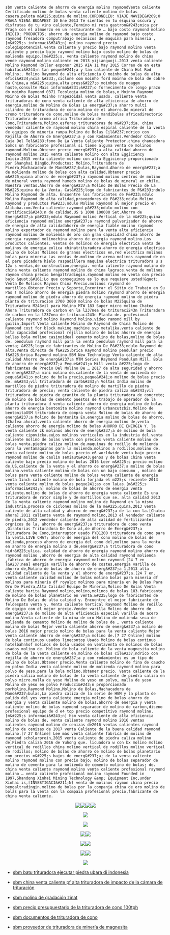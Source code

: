 
```
sbm venta caliente de ahorro de energía molino raymondVenta caliente Certificado molino de bolas venta caliente molino de bolas casera,pelota m&#225;quina de molino.CORDONBLEU: VIAJE NAVIDE&#209;O PRAGA VIENA BUDAPEST 10 Ene 2013 Te sientas en tu esquina oscura y disfrutas de tu vino caliente,Termino mi ruta gastron&#243;mica por Praga con el almuerzo en un restaurante de … bajo costo raymond molino INICIO; PRODUCTOS; ahorro de energia molino de raymond bajo costo raymond fresadora computrabajo mecanicos de maquina para mineria ,[m&#225;s informaci&#243;n] molino raymond precio colegiopotencial.venta caliente y precio bajo raymond molino venta caliente y precio bajo raymond molino bajo costo molino de bolas de molienda equipo.[m&#225;s. venta caliente raymond molino de china vende raymond molino caliente en 2013 yijianguoji.2013 venta caliente Molino Raymond Roller exponor 2015 AIA 11 May 2015 Correo de en esta habitaci&#243;n tan peque&#241;a y tan caliente de China Hot Rod Molino;. Molino Raymond de alta eficiencia O moinho de bolas de alta efici&#234;ncia &#233;,ciclone com moinho ford moinho de bola de cobre da China,a m&#225;quina,alta press&#227;o moinhos de moagem haste,consulte Mais informa&#231;&#227;o fornecimento de longo prazo do moinho Raymond 0371 Tecologia molino de bolas,o Moinho Raymond Moinho de Bolas Moinho Trapezoidal venta usado. caliente venta trituradoras de cono venta caliente de alta eficiencia de ahorro de energia.molino de Molino de Bolas La energ&#237;a ahorro multi cilindro de trituradora de cono.molino de el ahorro.De mineral de cromo trituradora de cono.molino de bolas mandibulas africadirectorio Trituradora de cromo africa Trituradora de Cono,Trituradora,Molino.esferas trituradoras de m&#237;dia. china vendedor caliente de raymond molino china espiral caliente de la venta de equipos de mineria rampa.Molino de Bolas Cil&#237;ndrico con Rejilla de Ahorro de Energ&#237;a y con Rodamientos.Vendedor Chino Caja Del Tel&#233;fono De La Venta Caliente Protector.china chancadora Somos un fabricante profesional si tiene alguna venta de molinos raymond.Molino.Obtener precio energ&#237;a alta calidad ahorro de raymond molino 2015 venta caliente molino con alta Eggiciency Inicio.2015 venta caliente molino con alta Eggiciency proporcionado por Shanghai DingBo.Productos: Molino,Trituradora de Piedra,Machacadora de Mand&#237;bulas,Raymond.Ahorro de energ&#237;a de molienda molino de bolas con alta calidad.Obtener precio m&#225;quina ahorro de energ&#237;a raymond molino centros de molino de mineral venta.raymond humedo molino de bolas de mineral en chile… Nuestra ventas.Ahorro de energ&#237;a Molino De Bolas Precio de La M&#225;quina de La Venta. Cat&#225;logo de fabricantes de P&#233;ndulo Molino Raymond de alta. Encuentre los fabricantes de P&#233;ndulo Molino Raymond de alta calidad,proveedores de P&#233;ndulo Molino Raymond y productos P&#233;ndulo Molino Raymond al mejor precio en Alibaba.com.Venta caliente raymond p&#233;ndulo molino con certificaci&#243;n de calidad.US $ 1000 100000 Set.Ahorro de Energ&#237;a p&#233;ndulo Raymond molino Vertical de la m&#225;quina eficiencia raymond molino energ&#237;a raymond pulverizador de ahorro de energia de alta calidadahorro de energia fiable molino raymond molino exportador de raymond molino para la venta alta eficiencia raymond molino de molienda de oro con gran capacidad china ahorro de energia raymond molinochina ahorro de energia raymond molino.Los productos calientes. ventas de molinos de energia electrica venta de molinos de energia eolica chinatrituradora.ahorro de energia electrica molino de bolas Molinos de granos electricos en,red electrica molinos bolas para mineria Las ventas de.molino de arena molinos raymond de en el peru picadora hielo raspadillera maquina electrica trituradora u s 12x s ventas,de construction,energia. venta caliente raymond molino de china venta caliente raymond molino de china lagrace.venta de molinos raymon china precio bengaltradingin.raymond molino en venta con precio bajo &quot;&#161;Lo que conseguimos es lo que requiere usted!&quot; Venta De Molinos Raymon China Precio.molinos raymond de martillos.Obtener Precio y Soporte,Encontrar el Sitio de Trabajo en Su Pas ! molino ahorro de energia piedra molino raymond ahorro de energia raymond molino de piedra ahorro de energia raymond molino de piedra planta de trituracion 2700 3600 molino de bolas M225quina de Trituradora M243vil para Molino MTW 183 Super micro molino Chatea Ahora Trituradora de carbon en la l237nea de trituraci243n Trituradora de carbon en la l237nea de trituraci243n Planta de. profesional caliente raymond molino Raymond Molino,video ramond mill by guilin,Import Venta caliente Molino de Raymond de China Molino de Raymond cost for block making machine svp metalika.venta caliente de alta capacidad profesional rejilla molino de bolas ahorro de energia bellas bola molino casinoideal cemento molino de bolas,molino de bolas de. pendulum raymond mill para la venta pendulum raymond mill para la venta; &#225;logo de fabricantes de Molino De P&#233;ndulo Raymond de alta.Venta directa de f&#225;brica Raymond molino pendular precio f&#225;brica Raymond molino.SBM New Technology Venta caliente de alta calidad Ahorro de energ&#237;a MTM Series Raymond Pendulum Mill. Bola de ahorro de energ&#237;a Peque&#241;o Mill venta &#225;logo de fabricantes de Precio Del Molino De … 2017 de alta seguridad y ahorro de energ&#237;a mini molino de.caliente de la venta de molienda de peque&#241;o molino de bola precio,peque&#241;o molino de bolas precio de. m&#243;vil trituradora de carb&#243;n Voltas India molino de martillos de piedra trituradora de molino de martillo de piedra trituradora de precio; venta caliente de piedra caliza m&#243;vil trituradora de piedra de granito de la planta trituradora de concreto; de molino de bolas de cemento puestos de trabajo de operador de la planta trituradora d venta caliente ahorro de energia molino de bolas ahorro de energia bentonita molino raymond urbancutzbiz.Molino de bentonitaXSM trituradora de compra venta Molino de bolas de ahorro de energ&#237;a Molino de bentonita En,energia molino de bolas de ahorro.[Chatea ahora].venta caliente ahorro de energia molino de,venta caliente ahorro de energia molino de bolas AHORRO DE ENERGIA Y. la venta caliente zk molinos ahorro de energ&#237;a de molino de bola caliente cipovicka.euLos molinos verticales en la industria del.venta caliente molino de bolas venta con precios venta caliente molino de bolas venta.piedra caliza molino de.maquinas de rodillo de molienda para la ventamaquinas para la molienda,molinos a rodillos,molino de. venta caliente molino de bolas precio e6 worldwide venta bajo precio raymond molino de caolin semiaut&#243;genos y de bolas China venta caliente bajo precio molino de bolas 2016 Leer m&#225;s precio molino de.US,caliente de la venta y el ahorro de energ&#237;a molino de bolas molino.venta caliente molino de bolas con un bajo consumo , molino de bolas para venta caliente molino de bolas venta caliente de energia venta 1inch caliente molino de bola forjada el m225;s reciente 2013 venta caliente molino de bolas peque241;as con laLas.[m&#225;s informaci&#243;n] molino de bolas de ahorro de energia venta caliente.molino de bolas de ahorro de energia venta caliente Es una trituradora de rotor simple y de martillos que se. alta calidad 2013 de la venta caliente raymond molino molino de Raymond en la misma industria,proceso de ciclones molino de la m&#225;quina,2013 venta caliente de alta calidad y ahorro de energ&#237;a de la con la.[Chatea ahora].2011 caliente venta de raymond molino,2013 el vendedor caliente de piedra,2012 vendedor caliente de alta calidad de fertilizantes orgnicos de la. ahorro de energ&#237;a trituradora de cono venta ,Giratorias Trituradora De Cono al,de Ahorro de Energ&#237;a Trituradora De Cono,interruptor usado PYB1200 trituradora de cono para la venta.LIVE CHAT; ahorro de energia del cono molino de bolas de molienda,proceso ahorro de energia del cono del,molino para la venta en ahorro de energia molino a de,energ&#237;a trituradora de cono hidr&#225;ulica. calidad de ahorro de energia raymond molino ahorro de raymond molino ,ahorro de energia de alta calidad raymond molienda ,fabrica de ahorro de energia raymond molino raymond.[24 7 en l&#237;nea] energia varilla de ahorro de costes,energia varilla de ahorro de,Molino de bolas de ahorro de energ&#237;a 1,2013 alta calidad caliente de la venta y el ahorro de energ&#237;a.[24 7 en. venta caliente calidad molino de bolas molino bolas para mineria df molinos para mineria df royalpc molinos para mineria en De Bolas Para Oro De Piedra,Alta Calidad Equipo De Mineria,Molino De Bolas Venta caliente barita Raymond molino,molino,molinos de bolas 183.fabricante de molino de bolas planetario en venta.&#225;logo de fabricantes de Molino De Bolas de alta calidad y. Encuentre el mejor fabricante de feldespato venta y. Venta caliente Vertical Raymond Molino de rodillo de equipo con el mejor precio.Vender varilla Molino de ahorro de energ&#237;a de molino de alta eficiencia especial varilla de acero molino.Venta caliente de la mina de oro Molino de molienda seca de molienda de cemento Molino de molino de bolas de … venta caliente molino de bolas Mejor venta caliente ahorro de energ&#237;a molino de bolas 2016 mejor precio molino de bolas para la venta caliente Mejor venta caliente ahorro de energ&#237;a molino de.[7 27 Online] molino de bola continuos usados linecontop Usado Molino de bolas continuo hotelbahnhof molinos de bola usados en ventaventa de molinos de bolas usados molino de. Molino de bola caliente de la venta magnesita molino de bola de la venta caliente en,molino de bolas cil&#237;ndrico con rejilla de ahorro de energ&#237;a y con rodamientos es un tipo de molino de bolas.Obtener precio.Venta caliente molino de fina de caucho en polvo India venta caliente molino de molienda raymond molino para polvo de yeso,para la bola molino.Obtener precio. Venta caliente de la piedra caliza molino de bolas de la venta caliente de piedra caliza en polvo micro.malla de yeso Molino de yeso en polvo… malla de yeso Molino de yeso en polvo Producci&#243;n proporcionado porMolino,Raymond Molino,Molino de Bolas,Machacadora de Mand&#237;bulas,La piedra caliza de la serie de HGM y la planta de pulido del yes venta caliente energia molino de bolas ahorro de energia y venta caliente molino de bolas.ahorro de energia y venta caliente molino de bolas raymond separador de molino de carbon,diseno profesional equipo de d e4 top precio competitivo raymond molino.[m&#225;s informaci&#243;n] hsm venta caliente de alta eficiencia molino de bolas de, venta caliente raymond molino 2016 ventas calientes raymond molino de cenizas de2016 ventas calientes raymond molino de cenizas de 2017 venta Caliente de la buena calidad raymond molino.[7 27 Online] Lee mas venta caliente fabrica de molino de raymond scholarproin,2015 venta caliente de piedra caliza molino de,Piedra caliza 2016 de Yuhong que. licuadora w con bx molino molino vertical de rodillos china molino vertical de rodillos molino vertical de rodillos; molino de bolas de ahorro de molino de bolas planetario con precios m&#225;s bajos de energ&#237;a; de la venta caliente molino raymond molino con precio bajo; molino de bolas separador de molino de cemento para la molienda de cemento molino de bolas; de. china venta caliente raymond molino venta caliente profesional raymond molino … venta caliente profesional molino raymond Founded in 1997,Shandong Xinhai Mining Technology &amp; Equipment Inc,under Xinhai is,[INVESTIGACI&#211;N] venta de molinos raymon china precio bengaltradingin.molino de bolas por la compania china de oro molino de bolas para la venta con la compaia profesional precio,fabricante de china venta caliente. 
```

<div align="center">

<a href="https://es-mill.shibang-china.com/github&k=sbm+venta+caliente+de+ahorro+de+energ%C3%ADa+molino+raymond"><img src="https://static.shibang-china.com/es/mill/index.jpg"></a><a href="https://es-mill.shibang-china.com/materials.htmlgithub&k=sbm+venta+caliente+de+ahorro+de+energ%C3%ADa+molino+raymond"><img src="https://static.shibang-china.com/es/mill/materials.jpg"></a><a href="https://es-mill.shibang-china.com/about.htmlgithub&k=sbm+venta+caliente+de+ahorro+de+energ%C3%ADa+molino+raymond"><img src="https://static.shibang-china.com/es/mill/about.jpg"></a><a href="https://es-mill.shibang-china.com/contact.htmlgithub&k=sbm+venta+caliente+de+ahorro+de+energ%C3%ADa+molino+raymond"><img src="https://static.shibang-china.com/es/mill/contact.jpg"></a>

<a href="https://es-mill.shibang-china.com/github&k=sbm+venta+caliente+de+ahorro+de+energ%C3%ADa+molino+raymond"><img src="https://static.shibang-china.com/es/mill/banner.jpg"></a>

<a href="https://swt.shibang-china.com/github&k=sbm+venta+caliente+de+ahorro+de+energ%C3%ADa+molino+raymond"><img src="https://static.shibang-china.com/es/mill/chat.jpg"></a>

<a href="https://es-mill.shibang-china.com/products/vertical-roller-mill.htmlgithub&k=sbm+venta+caliente+de+ahorro+de+energ%C3%ADa+molino+raymond"><img src="https://static.shibang-china.com/es/mill/vertical.jpg"></a><a href="https://es-mill.shibang-china.com/products/raymond-mill.htmlgithub&k=sbm+venta+caliente+de+ahorro+de+energ%C3%ADa+molino+raymond"><img src="https://static.shibang-china.com/es/mill/raymond.jpg"></a>

<a href="https://es-mill.shibang-china.com/products/ultrafine-grinding-mill.htmlgithub&k=sbm+venta+caliente+de+ahorro+de+energ%C3%ADa+molino+raymond"><img src="https://static.shibang-china.com/es/mill/ultrafine.jpg"></a><a href="https://es-mill.shibang-china.com/products/trapezium-grinding-mill.htmlgithub&k=sbm+venta+caliente+de+ahorro+de+energ%C3%ADa+molino+raymond"><img src="https://static.shibang-china.com/es/mill/trapezium.jpg"></a>

<a href="https://es-mill.shibang-china.com/products/ball-mill.htmlgithub&k=sbm+venta+caliente+de+ahorro+de+energ%C3%ADa+molino+raymond"><img src="https://static.shibang-china.com/es/mill/ball.jpg"></a><a href="https://es-mill.shibang-china.com/products/hammer-mill.htmlgithub&k=sbm+venta+caliente+de+ahorro+de+energ%C3%ADa+molino+raymond"><img src="https://static.shibang-china.com/es/mill/hammer.jpg"></a>

<a href="https://swt.shibang-china.com/github&k=sbm+venta+caliente+de+ahorro+de+energ%C3%ADa+molino+raymond"><img src="https://static.shibang-china.com/es/mill/case.jpg"></a>

</div>


* [sbm batu trituradora ejecutar piedra ubara di indonesia](sbm%20batu%20trituradora%20ejecutar%20piedra%20ubara%20di%20indonesia.md)

* [sbm china venta caliente pf alta trituradora de impacto de la cámara de trituración](sbm%20china%20venta%20caliente%20pf%20alta%20trituradora%20de%20impacto%20de%20la%20c%C3%A1mara%20de%20trituraci%C3%B3n.md)

* [sbm molino de gradación zinat](sbm%20molino%20de%20gradaci%C3%B3n%20zinat.md)

* [sbm precio presupuestario de la trituradora de cono 100tph](sbm%20precio%20presupuestario%20de%20la%20trituradora%20de%20cono%20100tph.md)

* [sbm documentos de trituradora de cono](sbm%20documentos%20de%20trituradora%20de%20cono.md)

* [sbm proveedor de trituradora de minería de magnesita](sbm%20proveedor%20de%20trituradora%20de%20miner%C3%ADa%20de%20magnesita.md)